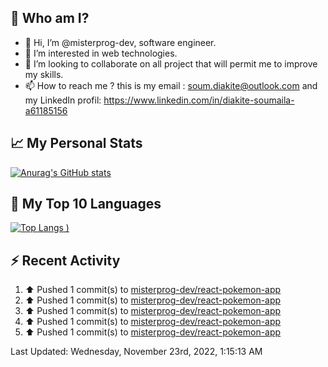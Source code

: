 ## **🔎 Who am I?**
- 👋 Hi, I’m @misterprog-dev, software engineer.
- 👀 I’m interested in web technologies.
- 💞️ I’m looking to collaborate on all project that will permit me to improve my skills.
- 📫 How to reach me ? this is my email : soum.diakite@outlook.com and my LinkedIn profil: https://www.linkedin.com/in/diakite-soumaila-a61185156


## **📈 My Personal Stats**
[![Anurag's GitHub stats](https://github-readme-stats.vercel.app/api?username=misterprog-dev&count_private=true&show_icons=true)](https://github.com/anuraghazra/github-readme-stats)

## **📣 My Top 10 Languages**
[![Top Langs](https://github-readme-stats.vercel.app/api/top-langs/?username=misterprog-dev&langs_count=10&layout=compact&hide=html,css&hide_title=true&&&show_icons=true)
)](https://github.com/anuraghazra/github-readme-stats)

## **⚡ Recent Activity**
<!--RECENT_ACTIVITY:start-->
1. ⬆️ Pushed 1 commit(s) to [misterprog-dev/react-pokemon-app](https://github.com/misterprog-dev/react-pokemon-app)
2. ⬆️ Pushed 1 commit(s) to [misterprog-dev/react-pokemon-app](https://github.com/misterprog-dev/react-pokemon-app)
3. ⬆️ Pushed 1 commit(s) to [misterprog-dev/react-pokemon-app](https://github.com/misterprog-dev/react-pokemon-app)
4. ⬆️ Pushed 1 commit(s) to [misterprog-dev/react-pokemon-app](https://github.com/misterprog-dev/react-pokemon-app)
5. ⬆️ Pushed 1 commit(s) to [misterprog-dev/react-pokemon-app](https://github.com/misterprog-dev/react-pokemon-app)
<!--RECENT_ACTIVITY:end-->
<!--RECENT_ACTIVITY:last_update-->
Last Updated: Wednesday, November 23rd, 2022, 1:15:13 AM
<!--RECENT_ACTIVITY:last_update_end-->

<!---
misterprog-dev/misterprog-dev is a ✨ special ✨ repository because its `README.md` (this file) appears on your GitHub profile.
You can click the Preview link to take a look at your changes.
--->


